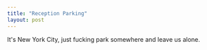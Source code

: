 ```yaml
---
title: "Reception Parking"
layout: post
---
```


It's New York City, just fucking park somewhere and leave us alone.

